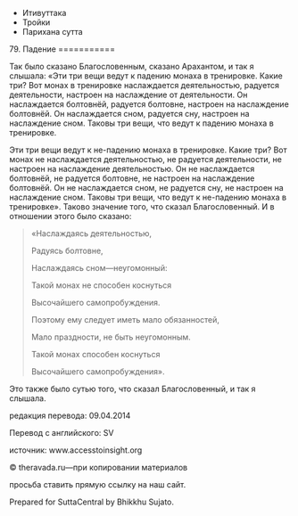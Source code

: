 









* Итивуттака
* Тройки
* Парихана сутта


79\. Падение
\=\=\=\=\=\=\=\=\=\=\=



Так было сказано Благословенным, сказано Арахантом, и так я слышала: «Эти три вещи ведут к падению монаха в тренировке\. Какие три? Вот монах в тренировке наслаждается деятельностью, радуется деятельности, настроен на наслаждение от деятельности\. Он наслаждается болтовнёй, радуется болтовне, настроен на наслаждение болтовнёй\. Он наслаждается сном, радуется сну, настроен на наслаждение сном\. Таковы три вещи, что ведут к падению монаха в тренировке\.


Эти три вещи ведут к не\-падению монаха в тренировке\. Какие три? Вот монах не наслаждается деятельностью, не радуется деятельности, не настроен на наслаждение деятельностью\. Он не наслаждается болтовнёй, не радуется болтовне, не настроен на наслаждение болтовнёй\. Он не наслаждается сном, не радуется сну, не настроен на наслаждение сном\. Таковы три вещи, что ведут к не\-падению монаха в тренировке»\. Таково значение того, что сказал Благословенный\. И в отношении этого было сказано:



> «Наслаждаясь деятельностью,  
> 
> Радуясь болтовне,  
> 
> Наслаждаясь сном—неугомонный:  
> 
> Такой монах не способен коснуться  
> 
> Высочайшего самопробуждения\.  
> 
> Поэтому ему следует иметь мало обязанностей,  
> 
> Мало праздности, не быть неугомонным\.  
> 
> Такой монах способен коснуться  
> 
> Высочайшего самопробуждения»\.


Это также было сутью того, что сказал Благословенный, и так я слышала\.



редакция перевода: 09\.04\.2014


Перевод с английского: SV


источник: www\.accesstoinsight\.org


© theravada\.ru—при копировании материалов


просьба ставить прямую ссылку на наш сайт\.


Prepared for SuttaCentral by Bhikkhu Sujato\.






